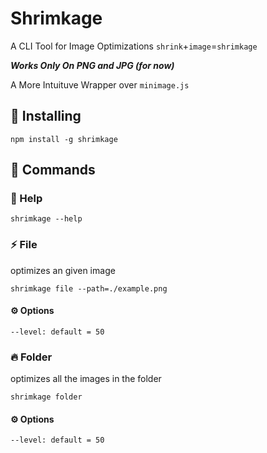 # Shrimkage

A CLI Tool for Image Optimizations
`shrink`+`image`=`shrimkage`

**_Works Only On PNG and JPG (for now)_** 

A More Intuituve Wrapper over `minimage.js`

## 💾 Installing
```
npm install -g shrimkage
```

## 🤖 Commands

### 🙌 Help

```
shrimkage --help
```

### ⚡ File

optimizes an given image

```
shrimkage file --path=./example.png
```

#### ⚙️ Options
```
--level: default = 50
```
### 🔥 Folder

optimizes all the images in the folder

```
shrimkage folder
```

#### ⚙️ Options
```
--level: default = 50
```
